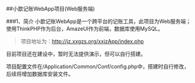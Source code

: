 
##小歆记账WebApp项目(Web服务端)

###1、简介
小歆记账WebApp是一个跨平台的记账工具，此项目为Web服务端；使用ThinkPHP作为后台，AmazeUI作为前端，数据库使用MySQL。

>项目地址为：http://jz.xxgzs.org/xxjzApp/index.php

目前项目还在建设中，暂时无法提供演示，但可以自行搭建。

项目配置文件在/Application/Common/Conf/config.php中，搭建时自行修改，后续将增加数据库安装文件。
